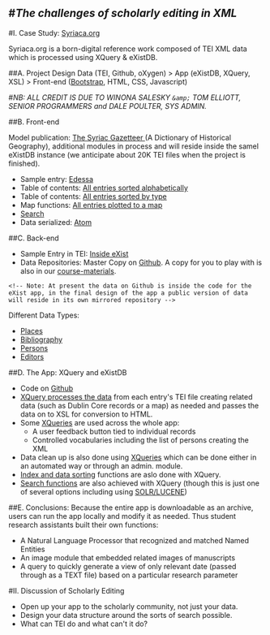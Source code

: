 #*The challenges of scholarly editing in XML*
---
#I. Case Study: [Syriaca.org](http://syriaca.org/)

Syriaca.org is a born-digital reference work composed of TEI XML data which is processed using XQuery & eXistDB. 

##A. Project Design
Data (TEI, Github, oXygen) > App (eXistDB, XQuery, XSL) > Front-end ([Bootstrap](getbootstrap.com/), HTML, CSS, Javascript)

#*NB: ALL CREDIT IS DUE TO WINONA SALESKY ```&amp;``` TOM ELLIOTT, SENIOR PROGRAMMERS and DALE POULTER, SYS ADMIN.*

##B. Front-end

Model publication: [The Syriac Gazetteer
](http://syriaca.org/geo/index.html) (A Dictionary of Historical Geography), additional modules in process and will reside inside the samel eXistDB instance (we anticipate about 20K TEI files when the project is finished).

* Sample entry: [Edessa](http://syriaca.org/place/78.html)
* Table of contents: [All entries sorted alphabetically](http://syriaca.org/geo/browse.html)
* Table of contents: [All entries sorted by type](http://syriaca.org/geo/browse.html?view=type)
* Map functions: [All entries plotted to a map](http://syriaca.org/geo/browse.html?view=map)
* [Search](http://syriaca.org/geo/search.html)
* Data serialized: [Atom](http://syriaca.org/geo/atom.xql?id=78)

##C. Back-end

* Sample Entry in TEI: [Inside eXist](http://syriaca.org/place/78/tei)
* Data Repositories: Master Copy on [Github](https://github.com/srophe/srophe-eXist-app/tree/master/srophe-app/data). A copy for you to play with is also in our [course-materials](https://github.com/XQueryInstitute/Course-Materials/tree/master/participant-datasets).

```<!-- Note: At present the data on Github is inside the code for the eXist app, in the final design of the app a public version of data will reside in its own mirrored repository -->``` 

Different Data Types:

* [Places](https://github.com/XQueryInstitute/Course-Materials/blob/master/participant-datasets/syriaca/places/tei/78.xml) 
* [Bibliography](https://github.com/XQueryInstitute/Course-Materials/blob/master/participant-datasets/syriaca/bibl/tei/1.xml)
* [Persons](https://github.com/XQueryInstitute/Course-Materials/blob/master/participant-datasets/syriaca/persons/tei/13.xml)
* [Editors](http://)

##D. The App: XQuery and eXistDB
* Code on [Github](https://github.com/srophe/srophe-eXist-app/tree/master/srophe-app)
* [XQuery processes the data](https://github.com/srophe/srophe-eXist-app/blob/master/srophe-app/modules/place.xql) from each entry's TEI file creating related data (such as Dublin Core records or a map) as needed and passes the data on to XSL for conversion to HTML.
* Some [XQueries](https://github.com/srophe/srophe-eXist-app/blob/master/srophe-app/modules/app.xql) are used across the whole app:
	* A user feedback button tied to individual records
	* Controlled vocabularies including the list of persons creating the XML
* Data clean up is also done using [XQueries](https://github.com/srophe/srophe-eXist-app/blob/master/srophe-app/modules/data-admin.xql) which can be done either in an automated way or through an admin. module.
* [Index and data sorting](https://github.com/srophe/srophe-eXist-app/blob/master/srophe-app/modules/browse.xql) functions are aslo done with XQuery.
* [Search functions](https://github.com/srophe/srophe-eXist-app/blob/master/srophe-app/modules/search-test.xql) are also achieved with XQuery (though this is just one of several options including using [SOLR/LUCENE](http://exist-db.org:8098/exist/apps/fundocs/view.html?uri=http://exist-db.org/xquery/lucene&location=java:org.exist.xquery.modules.lucene.LuceneModule))

##E. Conclusions:
Because the entire app is downloadable as an archive, users can run the app locally and modify it as needed. Thus student research assistants built their own functions:

* A Natural Language Processor that recognized and matched Named Entities
* An image module that embedded related images of manuscripts
* A query to quickly generate a view of only relevant date (passed through as a TEXT file) based on a particular research parameter

#II. Discussion of Scholarly Editing

* Open up your app to the scholarly community, not just your data. 
* Design your data structure around the sorts of search possible.
* What can TEI do and what can't it do?
